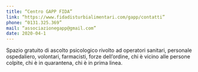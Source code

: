 ```yaml
---
title: “Centro GAPP FIDA”
link: “https://www.fidadisturbialimentari.com/gapp/contatti”
phone: “0131.325.369”
mail: “associazionegapp@gmail.com”
date: 2020-04-1
---
```


Spazio gratuito di ascolto psicologico rivolto ad operatori sanitari, personale ospedaliero, volontari, farmacisti, forze dell’ordine, chi è vicino alle persone colpite, chi è in quarantena, chi è in prima linea.
